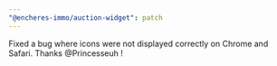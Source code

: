 ```yaml
---
"@encheres-immo/auction-widget": patch
---
```


Fixed a bug where icons were not displayed correctly on Chrome and Safari. Thanks @Princesseuh !